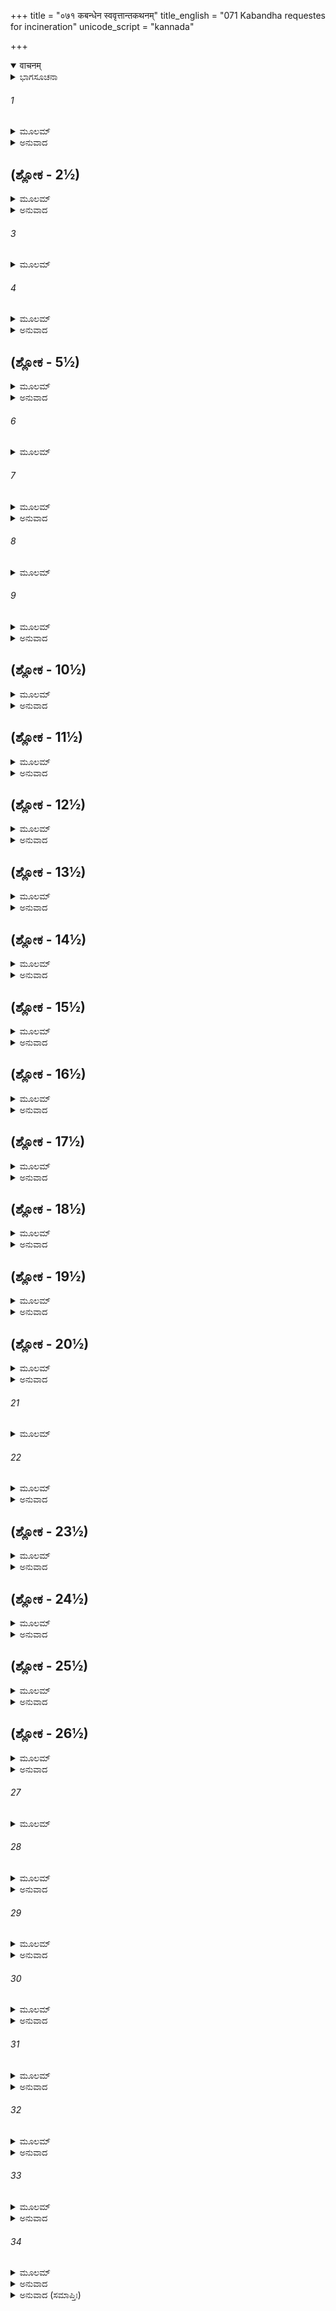 +++
title = "०७१ कबन्धेन स्ववृत्तान्तकथनम्"
title_english = "071 Kabandha requestes for incineration"
unicode_script = "kannada"

+++
<details open><summary>वाचनम्</summary>

<div class="audioEmbed"  caption="श्रीराम-हरिसीताराममूर्ति-घनपाठिभ्यां वचनम्" src="https://archive.org/download/Ramayana-recitation-Sriram-harisItArAmamUrti-Ghanapaati-v2/Kanda_3/Kanda_3_ARK-071-Kabandhena_Swa_Vruththantha_Kathanam.mp3"></div>
</details>



<details><summary>ಭಾಗಸೂಚನಾ</summary>

ಕಬಂಧನ ಆತ್ಮಕಥೆ, ತನ್ನ ಶರೀರವನ್ನು ಸುಟ್ಟಬಳಿಕ ಸೀತೆಯ ವಿಷಯ ತಿಳಿಸುವುದಾಗಿ ಕಬಂಧನು ಆಶ್ವಾಸನೆಯನ್ನಿತ್ತದು
</details>

###### 1


<details><summary>ಮೂಲಮ್</summary>

ಪುರಾ ರಾಮ ಮಹಾಬಾಹೋ ಮಹಾಬಲಪರಾಕ್ರಮಮ್ ।  
ರೂಪಮಾಸೀನ್ಮಮಾಚಿಂತ್ಯಂ ತ್ರಿಷು ಲೋಕೇಷು ವಿಶ್ರುತಮ್ ॥
</details>

<details><summary>ಅನುವಾದ</summary>

ಮಹಾಬಾಹು ಶ್ರೀರಾಮನೇ! ಹಿಂದೆ ನನ್ನ ರೂಪವು ಮಹಾಬಲಪರಾಕ್ರಮದಿಂದ ಸಂಪನ್ನವಾಗಿದ್ದು, ಮೂರು ಲೋಕಗಳಲ್ಲಿಯೂ ವಿಖ್ಯಾತವಾಗಿತ್ತು.॥1॥
</details>

## (ಶ್ಲೋಕ - 2½)


<details><summary>ಮೂಲಮ್</summary>

ಯಥಾ ಸೂರ್ಯಸ್ಯ ಸೋಮಸ್ಯ ಶಕ್ರಸ್ಯ ಚ ಯಥಾ ವಪುಃ ।  
ಸೋಽಹಂ ರೂಪಮಿದಂ ಕೃತ್ವಾ ಲೋಕವಿತ್ರಾಸನಂ ಮಹತ್ ॥  
ಋಷೀನ್ವನಗತಾನ್ ರಾಮ ತ್ರಾಸಯಾಮಿ ತತಸ್ತತಃ ।
</details>

<details><summary>ಅನುವಾದ</summary>

ಸೂರ್ಯ-ಚಂದ್ರ-ಇಂದ್ರನಂತೆ ನನ್ನ ಶರೀರ ತೇಜಸ್ವಿಯಾಗಿತ್ತು ಇಷ್ಟಾದರೂ ನಾನು ಜನರನ್ನು ಹೆದರಿಸುತ್ತಿರುವ ಈ ಅತ್ಯಂತ ಭಯಂಕರ ರಾಕ್ಷಸ ರೂಪವನ್ನು ಧರಿಸಿ ಅಲ್ಲಿ-ಇಲ್ಲಿ ತಿರುಗಾಡುತ್ತಾ ವನದಲ್ಲಿ ಇರುವ ಋಷಿಗಳನ್ನು ಭಯಭೀತರನ್ನಾಗಿಸುತ್ತಿದ್ದೆ.॥2॥
</details>

###### 3


<details><summary>ಮೂಲಮ್</summary>

ತತಃ ಸ್ಥೂಲಶಿರಾ ನಾಮ ಮಹರ್ಷಿಃ ಕೋಪಿತೋ ಮಯಾ ॥
</details>

###### 4


<details><summary>ಮೂಲಮ್</summary>

ಸಚಿನ್ವನ್ವಿವಿಧಂ ವನ್ಯಂ ರೂಪೇಣಾನೇನ ಧರ್ಷಿತಃ ।  
ತೇನಾಹಮುಕ್ತಃ ಪ್ರೇಕ್ಷ್ಯೈವಂ ಘೋರಶಾಪಾಭಿಧಾಯಿನಾ ॥
</details>

<details><summary>ಅನುವಾದ</summary>

ನನ್ನ ಈ ವರ್ತನೆಯಿಂದ ಒಂದು ದಿನ ನಾನು ಸ್ಥೂಲ ಶಿರಾ ಎಂಬ ಮಹರ್ಷಿಯನ್ನು ಸಿಟ್ಟಿಗೇಳಿಸಿದೆ. ಅವರು ನಾನಾ ಪ್ರಕಾರದ ಕಾಡಿನ ಫಲ-ಮೂಲಗಳನ್ನು ಸಂಗ್ರಹಿಸುತ್ತಿದ್ದರು, ಅಗಲೇ ನಾನು ಇದೇ ರಾಕ್ಷಸ ರೂಪದಿಂದ ಹೆದರಿಸಿದೆ. ಇಂತಹ ವಿಕಟರೂಪನೋಡಿ ಅವರು ನನಗೆ ಶಪಿಸುತ್ತಾ ಹೇಳಿದರು.॥3-4॥
</details>

## (ಶ್ಲೋಕ - 5½)


<details><summary>ಮೂಲಮ್</summary>

ಏತದೇವ ನೃಶಂಸಂ ತೇ ರೂಪಮಸ್ತು ವಿಗರ್ಹಿತಮ್ ।  
ಸ ಮಯಾ ಯಾಚಿತಃ ಕ್ರುದ್ಧಃ ಶಾಪಸ್ಯಾಂತೋ ಭವೇದಿತಿ ॥  
ಅಭಿಶಾಪಕೃತಸ್ಯೇತಿ ತೇನೇದಂ ಭಾಷಿತಂ ವಚಃ ।
</details>

<details><summary>ಅನುವಾದ</summary>

ದುರಾತ್ಮನೇ! ಇಂದಿನಿಂದ ಎಂದೆಂದಿಗೂ ನಿನಗೆ ಇದೇ ಕ್ರೂರ, ನಿಂದಿತರೂಪ ಇರಲಿ, ಇದನ್ನು ಕೇಳಿ ನಾನು ಕುಪಿತರಾದ ಮಹರ್ಷಿಯಲ್ಲಿ ಪ್ರಾರ್ಥಿಸಿದೆ - ಪೂಜ್ಯರೇ! ಈ ತಿರಸ್ಕಾರ ಜನಿತ ಶಾಪದ ಅಂತ್ಯ ಯಾವಾಗ ಆಗಬಹುದು? ಆಗ ಅವರು ಹೀಗೆ ಹೇಳಿದರು.॥5½॥
</details>

###### 6


<details><summary>ಮೂಲಮ್</summary>

ಯದಾ ಛಿತ್ತ್ವಾ ಭುಜೌ ರಾಮಸ್ತ್ವಾಂ ದಹೇದ್ವಿಜನೇ ವನೇ ॥
</details>

###### 7


<details><summary>ಮೂಲಮ್</summary>

ತದಾ ತ್ವಂ ಪ್ರಾಪ್ಸ್ಯಸೇ ರೂಪಂ ಸ್ವಮೇವ ವಿಪುಲಂ ಶುಭಮ್ ।  
ಶ್ರಿಯಾ ವಿರಾಜಿತಂ ಪುತ್ರಂ ದನೋಸ್ತ್ವಂ ವಿದ್ಧಿ ಲಕ್ಷ್ಮಣ ॥
</details>

<details><summary>ಅನುವಾದ</summary>

ಶ್ರೀರಾಮ-ಲಕ್ಷ್ಮಣರು ನಿನ್ನ ಎರಡೂ ಭುಜಗಳನ್ನು ತುಂಡರಿಸಿ ನಿನ್ನನ್ನು ನಿರ್ಜನ ವನದಲ್ಲಿ ಸುಟ್ಟುಹಾಕಿದಾಗ ನೀನು ಪುನಃ ಅದೇ ಪರಮೋತ್ತಮ, ಸುಂದರ, ಶೋಭಾ ಸಂಪನ್ನ ರೂಪವು ಪ್ರಾಪ್ತವಾಗುವುದು. ಲಕ್ಷ್ಮಣ! ಈ ಪ್ರಕಾರ ನೀವು ನನ್ನನ್ನು ಒಬ್ಬ ದುರಾಚಾರಿ ದಾನವನೆಂದು ತಿಳಿಯಿರಿ.॥6-7॥
</details>

###### 8


<details><summary>ಮೂಲಮ್</summary>

ಇಂದ್ರಕೋಪಾದಿದಂ ರೂಪಂ ಪ್ರಾಪ್ತಮೇವ ರಣಾಜಿರೇ ।  
ಅಹಂ ಹಿ ತಪಸೋಗ್ರೇಣ ಪಿತಾಮಹಮತೋಷಯಮ್ ॥
</details>

###### 9


<details><summary>ಮೂಲಮ್</summary>

ದೀರ್ಘಮಾಯುಃ ಸ ಮೇ ಪ್ರಾದಾತ್ತತೋ ಮಾಂ ವಿಭ್ರಮೋಽಸ್ಪೃಶತ್ ।  
ದೀರ್ಘಮಾಯುರ್ಮಯಾ ಪ್ರಾಪ್ತಂ ಕಿಂ ಮೇ ಶಕ್ರಃ ಕರಿಷ್ಯತಿ ॥
</details>

<details><summary>ಅನುವಾದ</summary>

ನನ್ನ ಇಂತಹ ರೂಪವು ಸಮರಾಂಗಣದಲ್ಲಿ ಇಂದ್ರನ ಕೋಪದಿಂದ ಉಂಟಾಯಿತು. ನಾನು ಹಿಂದೆ ರಾಕ್ಷಸನಾದ ಬಳಿಕ ಘೋರ ತಪಸ್ಸು ಮಾಡಿ ಪಿತಾಮಹ ಬ್ರಹ್ಮದೇವರನ್ನು ಸಂತುಷ್ಟ ಗೊಳಿಸಿದೆ. ದೀರ್ಜೀವಿಯಾಗುವ ವರವನ್ನು ಪಡೆದೆ. ಇದರಿಂದ ನನ್ನ ಬುದ್ಧಿಯಲ್ಲಿ-ನನಗಾದರೋ ದೀರ್ಕಾಲದ ಆಯುಸ್ಸು ದೊರಕಿದೆ, ಮತ್ತೆ ಇಂದ್ರನು ನನಗೇನು ಮಾಡಬಲ್ಲನು? ಎಂಬ ಭ್ರಮೆ ಅಥವಾ ಅಹಂಕಾರ ಉಂಟಾಯಿತು.॥8-9॥
</details>

## (ಶ್ಲೋಕ - 10½)


<details><summary>ಮೂಲಮ್</summary>

ಇತ್ಯೇವಂ ಬುದ್ಧಿಮಾಸ್ಥಾಯ ರಣೇಶಕ್ರಮಧರ್ಷಯಮ್ ।  
ತಸ್ಯ ಬಾಹುಪ್ರಮುಕ್ತೇನ ವಜ್ರೇಣ ಶತಪರ್ವಣಾ ॥  
ಸಕ್ಥಿನೀ ಚೈವ ಮೂರ್ಧಾ ಚ ಶರೀರೇ ಸಂಪ್ರವೇಶಿತಮ್ ।
</details>

<details><summary>ಅನುವಾದ</summary>

ಇಂತಹ ವಿಚಾರವನ್ನು ಆಶ್ರಯಿಸಿ ಒಂದು ದಿನ ನಾನು ದೇವೇಂದ್ರನ ಮೇಲೆ ಆಕ್ರಮಣ ಮಾಡಿದೆ. ಆಗ ಇಂದ್ರನು ನನ್ನ ಮೇಲೆ ನೂರು ಅರೆಗಳುಳ್ಳ ವಜ್ರದಿಂದ ಪ್ರಹಾರ ಮಾಡಿದನು. ಅವನು ಬಿಟ್ಟಿರುವ ವಜ್ರದಿಂದ ನನ್ನ ತೊಡೆ ಮತ್ತು ಮಸ್ತಕ ನನ್ನ ಶರೀರದೊಳಗೆ ಸೇರಿಕೊಂಡಿತು.॥10½॥
</details>

## (ಶ್ಲೋಕ - 11½)


<details><summary>ಮೂಲಮ್</summary>

ಸ ಮಯಾ ಯಾಚ್ಯಮಾನಃ ಸನ್ನಾನಯದ್ಯಮಸಾದನಮ್ ॥  
ಪಿತಾಮಹವಚಃ ಸತ್ಯಂ ತದಸ್ತ್ವಿತಿ ಮಮಾಬ್ರವೀತ್ ।
</details>

<details><summary>ಅನುವಾದ</summary>

ನಾನು ಬಹಳ ಪ್ರಾರ್ಥಿಸಿದ್ದರಿಂದ ಅವನು ನನ್ನನ್ನು ಯಮ ಲೋಕಕ್ಕೆ ಕಳಿಸಲಿಲ್ಲ. ಮತ್ತು ಹೇಳಿದನು - ಪಿತಾಮಹ ಬ್ರಹ್ಮದೇವರು ನಿನಗೆ ದೀರ್ಘ ಜೀವಿಯಾಗಲು ಕೊಟ್ಟ ವರ ಸತ್ಯವಾಗಲಿ.॥11½॥
</details>

## (ಶ್ಲೋಕ - 12½)


<details><summary>ಮೂಲಮ್</summary>

ಅನಾಹಾರಃ ಕಥಂ ಶಕ್ತೋ ಭಗ್ನಸಕ್ಥಿಶಿರೋಮುಖಃ ॥  
ವಜ್ರೇಣಾಭಿಹತಃ ಕಾಲಂ ಸುದೀರ್ಘಮಪಿ ಜೀವಿತುಮ್ ।
</details>

<details><summary>ಅನುವಾದ</summary>

ಆಗ ನಾನು ಕೇಳಿದೆ - ದೇವರಾಜನೇ! ನೀನು ನಿನ್ನ ವಜ್ರದಿಂದ ನನ್ನ ತೊಡೆ, ಮಸ್ತಕ, ಮುಖ ಎಲ್ಲವನ್ನು ಭಗ್ನಗೊಳಿಸಿದೆ. ಈಗ ನಾನು ಆಹಾರವನ್ನು ಹೇಗೆ ಗ್ರಹಣ ಮಾಡಲಿ? ನಿರಾಹಾರಿಯಾಗಿ ದೀರ್ಘ ಕಾಲದವರೆಗೆ ಹೇಗೆ ಬದುಕಿರಲಿ.॥12½॥
</details>

## (ಶ್ಲೋಕ - 13½)


<details><summary>ಮೂಲಮ್</summary>

ಸಏವಮುಕ್ತಃ ಶಕ್ರೋ ಮೇ ಬಾಹೂ ಯೋಜನಮಾಯತೌ ॥  
ತದಾ ಚಾಸ್ಯಂ ಚ ಮೇ ಕುಕ್ಷೌ ತೀಕ್ಷ್ಣದಂಷ್ಟ್ರಮಕಲ್ಪಯತ್ ।
</details>

<details><summary>ಅನುವಾದ</summary>

ನಾನು ಹೀಗೆ ಹೇಳಿದಾಗ ಇಂದ್ರನು ನನ್ನ ಭುಜಗಳನ್ನು ಒಂದೊಂದು ಯೋಜನ ಉದ್ದವಾಗಿಸಿದನು. ಹಾಗೂ ಕೂಡಲೇ ನನ್ನ ಹೊಟ್ಟೆಯಲ್ಲಿ ತೀಕ್ಷ್ಣ ಕೊರೆದಾಡಿಗಳುಳ್ಳ ಒಂದು ಮುಖವನ್ನು ಮಾಡಿದನು.॥13½॥
</details>

## (ಶ್ಲೋಕ - 14½)


<details><summary>ಮೂಲಮ್</summary>

ಸೋಽಹಂ ಭುಜಾಭ್ಯಾಂ ದೀರ್ಘಾಭ್ಯಾಂ ಸಂಕ್ಷಿಷ್ಯಾಸ್ಮಿನ್ವನೇಚರಾನ್ ॥  
ಸಿಂಹದ್ವಿಪಿಮೃಗವ್ಯಾಘ್ರಾನ್ ಭಕ್ಷಯಾಮಿ ಸಮಂತತಃ ।
</details>

<details><summary>ಅನುವಾದ</summary>

ಈ ಪ್ರಕಾರ ನಾನು ವಿಶಾಲ ಭುಜಗಳಿಂದ ಕಾಡಿನಲ್ಲಿರುವ ಸಿಂಹ, ಜಿಂಕೆ, ಚಿರತೆ, ಹುಲಿ ಮುಂತಾದ ಪ್ರಾಣಿಗಳನ್ನು ಎಲ್ಲೆಡೆಗಳಿಂದ ಬಾಚಿಕೊಂಡು ತಿನ್ನುತ್ತಿದ್ದೆ.॥14½॥
</details>

## (ಶ್ಲೋಕ - 15½)


<details><summary>ಮೂಲಮ್</summary>

ಸ ತು ಮಾಮಬ್ರವೀದಿಂದ್ರೋ ಯದಾ ರಾಮಃ ಸಲಕ್ಷ್ಮಣಃ ॥  
ಛೇತ್ಸ್ಯತೇ ಸಮರೇ ಬಾಹೂ ತದಾ ಸ್ವರ್ಗಂ ಗಮಿಷ್ಯಸಿ ।
</details>

<details><summary>ಅನುವಾದ</summary>

ಲಕ್ಷ್ಮಣ ಸಹಿತ ಶ್ರೀರಾಮನು ನಿನ್ನ ಭುಜಗಳನ್ನು ಕತ್ತರಿಸಿದಾಗ ನೀನು ಸ್ವರ್ಗಕ್ಕೆ ಹೋಗುವೆ ಎಂದು ಇಂದ್ರನು ಹೇಳಿದ್ದನು.॥15½॥
</details>

## (ಶ್ಲೋಕ - 16½)


<details><summary>ಮೂಲಮ್</summary>

ಅನೇನ ವಪುಷಾ ತಾತ ವನೇಽಸ್ಮಿನ್ರಾಜಸತ್ತಮ ॥  
ಯದ್ಯತ್ಪಶ್ಯಾಮಿ ಸರ್ವಸ್ಯ ಗ್ರಹಣಂ ಸಾಧು ರೋಚಯೇ ।
</details>

<details><summary>ಅನುವಾದ</summary>

ಅಯ್ಯಾ! ರಾಜಶಿರೋಮಣಿಯೇ! ಈ ಶರೀರದಿಂದ ಈ ವನದೊಳಗೆ ನಾನು ಯಾವ - ಯಾವ ವಸ್ತುಗಳನ್ನು ನೋಡುತ್ತೇನೆಯೋ ಅದೆಲ್ಲವನ್ನು ಗ್ರಹಿಸುವುದು ನನಗೆ ಒಳ್ಳೆದೆನಿಸುತ್ತದೆ.॥16½॥
</details>

## (ಶ್ಲೋಕ - 17½)


<details><summary>ಮೂಲಮ್</summary>

ಅವಶ್ಯಂ ಗ್ರಹಣಂ ರಾಮೋ ಮನ್ಯೇಽಹಂ ಸಮುಪೈಷ್ಯತಿ ॥  
ಇಮಾಂ ಬುದ್ಧಿಂ ಪುರಸ್ಕೃತ್ಯ ದೇಹನ್ಯಾಸಕೃತಶ್ರಮಃ ।
</details>

<details><summary>ಅನುವಾದ</summary>

ಇಂದ್ರ ಮತ್ತು ಮುನಿಯು ಹೇಳಿದಂತೆ ಒಂದಲ್ಲ, ಒಂದು ದಿನ ಶ್ರೀರಾಮನು ನನ್ನ ಹಿಡಿತದಲ್ಲಿ ಸಿಗಬಹುದು ಎಂಬ ವಿಶ್ವಾಸ ನನಗಿತ್ತು. ಇದೇ ವಿಚಾರದಿಂದ ನಾನು ಈ ಶರೀರವನ್ನು ತ್ಯಜಿಸಲು ಪ್ರಯತ್ನಶೀಲನಾಗಿದ್ದೆ.॥17½॥
</details>

## (ಶ್ಲೋಕ - 18½)


<details><summary>ಮೂಲಮ್</summary>

ಸ ತ್ವಂ ರಾಮೋಽಸಿ ಭದ್ರಂ ತೇ ನಾಹಮನ್ಯೇನ ರಾಘವ ॥  
ಶಕ್ಯೋ ಹಂತುಂ ಯಥಾ ತತ್ತ್ವಮೇವಮುಕ್ತಂ ಮಹರ್ಷಿಣಾ ।
</details>

<details><summary>ಅನುವಾದ</summary>

ರಘುನಂದನ! ಅವಶ್ಯವಾಗಿ ನೀನೇ ರಾಮನಾಗಿರುವೆ. ನಿನಗೆ ಮಂಗಳವಾಗಲಿ, ನಾನು ನಿನ್ನನ್ನಲ್ಲದೆ ಬೇರೆ ಯಾರಿಂದಲೂ ಸಾಯಲು ಸಾಧ್ಯವಿರಲಿಲ್ಲ. ಈ ಮಾತನ್ನು ಋಷಿಗಳು ಸರಿಯಾಗಿ ಹೇಳಿದ್ದರು.॥18½॥
</details>

## (ಶ್ಲೋಕ - 19½)


<details><summary>ಮೂಲಮ್</summary>

ಅಹಂ ಹಿ ಮತಿಸಾಚಿವ್ಯಂ ಕರಿಷ್ಯಾಮಿ ನರರ್ಷಭ ॥  
ಮಿತ್ರಂ ಚೈವೋಪದೇಕ್ಷ್ಯಾಮಿ ಯುವಾಭ್ಯಾಂ ಸಂಸ್ಕೃತೋಽಗ್ನಿನಾ ।
</details>

<details><summary>ಅನುವಾದ</summary>

ನರಶ್ರೇಷ್ಠನೇ! ನೀವಿಬ್ಬರೂ ಅಗ್ನಿಯಿಂದ ನನ್ನನ್ನು ಸುಟ್ಟುಬಿಟ್ಟಾಗ ನಾನು ನಿಮಗೆ ಬೌದ್ಧಿಕ ಸಹಾಯ ಮಾಡುವೆನು. ನಿಮ್ಮಬ್ಬರಿಗೆ ಓರ್ವ ಒಳ್ಳೆಯ ಮಿತ್ರನ ಇರವನ್ನು ತಿಳಿಸುವೆನು.॥19½॥
</details>

## (ಶ್ಲೋಕ - 20½)


<details><summary>ಮೂಲಮ್</summary>

ಏವಮುಕ್ತಸ್ತು ಧರ್ಮಾತ್ಮಾ ದನುನಾ ತೇನ ರಾಘವಃ ॥  
ಇದಂ ಜಗಾದ ವಚನಂ ಲಕ್ಷ್ಮಣಸ್ಯ ಚ ಪಶ್ಯತಃ ।
</details>

<details><summary>ಅನುವಾದ</summary>

ಆ ದಾನವನು ಹೀಗೆ ಹೇಳಿದಾಗ ಧರ್ಮಾತ್ಮಾ ಶ್ರೀರಾಮಚಂದ್ರನು ಲಕ್ಷ್ಮಣನ ಮುಂದೆ ಹೀಗೆ ನುಡಿದನು.॥20½॥
</details>

###### 21


<details><summary>ಮೂಲಮ್</summary>

ರಾವಣೇನ ಹೃತಾ ಭಾರ್ಯಾ ಮಮ ಸೀತಾ ಯಶಸ್ವಿನೀ ॥
</details>

###### 22


<details><summary>ಮೂಲಮ್</summary>

ನಿಷ್ಕ್ರಾಂತಸ್ಯ ಜನಸ್ಥಾನಾತ್ಸಹ ಭ್ರಾತ್ರಾ ಯಥಾಸುಖಮ್ ।  
ನಾಮಮಾತ್ರಂ ತು ಜಾನಾಮಿ ನ ರೂಪಂತಸ್ಯ ರಕ್ಷಸಃ ॥
</details>

<details><summary>ಅನುವಾದ</summary>

ಕಬಂಧನೇ! ನನ್ನ ಯಶಸ್ವಿನೀ ಭಾರ್ಯೆ ಸೀತೆಯನ್ನು ರಾವಣನು ಕದ್ದುಕೊಂಡು ಹೋಗಿರುವನು. ಆಗ ನಾನು ನನ್ನ ತಮ್ಮ ಲಕ್ಷ್ಮಣನೊಂದಿಗೆ ಜನಸ್ಥಾನದಿಂದ ಹೊರಗೆ ಹೋಗಿದ್ದೆನು. ನಾನು ಆ ರಾಕ್ಷಸನ ಹೆಸರು ಮಾತ್ರ ತಿಳಿದಿದ್ದೇನೆ. ಅವನ ಬೇರೆ ಯಾವ ಪರಿಚಯವೂ ಇಲ್ಲ.॥21-22॥
</details>

## (ಶ್ಲೋಕ - 23½)


<details><summary>ಮೂಲಮ್</summary>

ನಿವಾಸಂ ವಾ ಪ್ರಭಾವಂ ವಾ ವಯಂ ತಸ್ಯ ನ ವಿದ್ಮಹೇ ।  
ಶೋಕಾರ್ತಾನಾಮನಾಥಾನಾಮೇವಂ ವಿಪರಿಧಾವತಾಮ್ ॥  
ಕಾರುಣ್ಯಂ ಸದೃಶಂ ಕರ್ತುಮುಪಕಾರೇ ಚ ವರ್ತತಾಮ್ ।
</details>

<details><summary>ಅನುವಾದ</summary>

ಅವನು ಎಲ್ಲಿ ಇರುತ್ತಾನೆ, ಅವನ ಪ್ರಭಾವ ಎಂತಹದು? ಇದ್ಯಾವುದೂ ನಮಗೆ ತಿಳಿಯದು. ಈಗ ಸೀತೆಯ ಶೋಕ ನಮಗೆ ತುಂಬಾ ಪೀಡಿಸುತ್ತಿದೆ. ನಾವು ಅಸಹಾಯಕರಾಗಿ ಈ ರೀತಿ ಎಲ್ಲೆಡೆ ಓಡುತ್ತಾ ಇರುತ್ತೇವೆ. ನೀನು ನಮ್ಮ ಮೇಲೆ ಕರುಣೆ ತೋರಿ ಈ ವಿಷಯದಲ್ಲಿ ನಮಗೆ ಏನಾದೂ ಉಪಕಾರ ಮಾಡು.॥23½॥
</details>

## (ಶ್ಲೋಕ - 24½)


<details><summary>ಮೂಲಮ್</summary>

ಕಾಷ್ಠಾನ್ಯಾನೀಯ ಭಗ್ನಾನಿ ಕಾಲೇ ಶುಷ್ಕಾಣಿ ಕುಂಜರೈಃ ॥  
ಧಕ್ಷ್ಯಾಮಸ್ತ್ವಾಂ ವಯಂ ವೀರ ಶ್ವಭ್ರೇ ಮಹತಿ ಕಲ್ಪಿತೇ ।
</details>

<details><summary>ಅನುವಾದ</summary>

ವೀರನೇ! ಮತ್ತೆ ನಾವು ಆನೆಗಳು ಮುರಿದು ಹಾಕಿದ ಒಣ ಕಟ್ಟಿಗೆ ತಂದು ನಾವೇ ಒಂದು ದೊಡ್ಡ ಹೊಂಡ ಅಗೆದು ಅದರಲ್ಲಿ ನಿನ್ನ ಶರೀರವನ್ನು ಇಟ್ಟು ಸುಡುವೆವು.॥24½॥
</details>

## (ಶ್ಲೋಕ - 25½)


<details><summary>ಮೂಲಮ್</summary>

ಸ ತ್ವಂ ಸೀತಾ ಸಮಾಚಕ್ಷ್ವ ಯೇನ ವಾ ಯತ್ರ ವಾಹೃತಾ ॥  
ಕುರು ಕಲ್ಯಾಣಮತ್ಯರ್ಥಂ ಯದಿ ಜಾನಾಸಿ ತತ್ತ್ವತಃ ।
</details>

<details><summary>ಅನುವಾದ</summary>

ಆದ್ದರಿಂದ ಈಗ ನೀನು ನಮಗೆ ಸೀತೆಯು ಎಲ್ಲಿರುವಳೆಂದು ತಿಳಿಸು. ಆಕೆಯನ್ನು ಯಾರು ಕದ್ದುಕೊಂಡು ಹೋದರು? ನೀನು ತಿಳಿದಂತೆ ಸರಿಯಾಗಿ ಸೀತೆಯ ಸಮಾಚಾರ ತಿಳಿಸಿ ನಮಗೆ ಅತ್ಯಂತ ಶ್ರೇಯಸ್ಸನ್ನುಂಟು ಮಾಡು.॥25½॥
</details>

## (ಶ್ಲೋಕ - 26½)


<details><summary>ಮೂಲಮ್</summary>

ಏವಮುಕ್ತಸ್ತು ರಾಮೇಣ ವಾಕ್ಯಂ ದನುರನುತ್ತಮಮ್ ॥  
ಪ್ರೋವಾಚ ಕುಶಲೋ ವಕ್ತುಂ ವಕ್ತಾರಮಪಿ ರಾಘವಮ್ ।
</details>

<details><summary>ಅನುವಾದ</summary>

ಶ್ರೀರಾಮಚಂದ್ರನು ಹೀಗೆ ಹೇಳಿದಾಗ ಮಾತುಕತೆಯಲ್ಲಿ ಕುಶಲನಾದ ಆ ದಾನವನು ಪ್ರವಚನಪಟು ರಘುನಾಥನಲ್ಲಿ ಈ ಪರಮೋತ್ತಮ ಮಾತನ್ನು ಹೇಳಿದನು.॥26½॥
</details>

###### 27


<details><summary>ಮೂಲಮ್</summary>

ದಿವ್ಯಮಸ್ತಿ ನ ಮೇ ಜ್ಞಾನಂ ನಾಭಿಜಾನಾಮಿ ಮೈಥಿಲೀಮ್ ॥
</details>

###### 28


<details><summary>ಮೂಲಮ್</summary>

ಯಸ್ತಾಂ ವಕ್ಷತಿ ತಂ ವಕ್ಷ್ಯೇ ದಗ್ಧಃ ಸ್ವಂ ರೂಪಮಾಸ್ಥಿತಃ ।  
ಯೋಭಿಜಾನಾತಿತದ್ರಕ್ಷಸ್ತದ್ವಕ್ಷ್ಯೇ ರಾಮ ತತ್ಪರಮ್ ॥
</details>

<details><summary>ಅನುವಾದ</summary>

ಶ್ರೀರಾಮ! ಈಗ ನನಗೆ ದಿವ್ಯಜ್ಞಾನವಿಲ್ಲ, ಆದ್ದರಿಂದ ಮೈಥಿಲಿಯ ಕುರಿತು ನಾನೂ ತಿಳಿದಿಲ್ಲ. ನನ್ನ ಈ ಶರೀರವು ಸುಟ್ಟು ಹೋದಾಗ ನಾನು ನನ್ನ ಹಿಂದಿನ ಸ್ವರೂಪವನ್ನು ಪಡೆದು, ಸೀತೆಯ ವಿಷಯದಲ್ಲಿ ನಿನಗೆ ಏನಾದರೂ ಹೇಳಬಲ್ಲೆ ಹಾಗೂ ಆ ರಾಕ್ಷಸೋತ್ತಮನನ್ನೂ ತಿಳಿದಂತಹ ಓರ್ವ ಪುರುಷನ ಪರಿಚಯ ಹೇಳುವೆನು.॥27-28॥
</details>

###### 29


<details><summary>ಮೂಲಮ್</summary>

ಅದಗ್ಧಸ್ಯ ಹಿ ವಿಜ್ಞಾತುಂ ಶಕ್ತಿರಸ್ತಿ ನ ಮೇ ಪ್ರಭೋ ।  
ರಾಕ್ಷಸಂ ತಂ ಮಹಾವೀರ್ಯಂ ಸೀತಾ ಯೇನ ಹೃತಾ ತವ ॥
</details>

<details><summary>ಅನುವಾದ</summary>

ಪ್ರಭೋ! ನನ್ನ ಈ ಶರೀರದ ದಹನವಾಗುವವರೆಗೆ ನಿನ್ನ ಸೀತೆಯನ್ನು ಅಪಹರಿಸಿರುವ ಆ ಮಹಾಪರಾಕ್ರಮಿ ರಾಕ್ಷಸನು ಯಾರು ಎಂಬುದನ್ನು ತಿಳಿಯುವ ಶಕ್ತಿಯು ನನ್ನನ್ನಲ್ಲಿ ಬರಲಾರದು.॥29॥
</details>

###### 30


<details><summary>ಮೂಲಮ್</summary>

ವಿಜ್ಞಾನಂ ಹಿ ಮಮ ಭ್ರಷ್ಟಂ ಶಾಪದೋಷೇನ ರಾಘವ ।  
ಸ್ವಕೃತೇನ ಮಹಾ ಪ್ರಾಪ್ತಂ ರೂಪಂ ಲೋಕವಿಗರ್ಹಿತಮ್ ॥
</details>

<details><summary>ಅನುವಾದ</summary>

ರಘುನಂದನ! ಶಾಪದೋಷದಿಂದಾಗಿ ನನ್ನ ಮಹಾವಿಜ್ಞಾನ ನಾಶವಾಗಿದೆ. ನನ್ನ ಕುಕತ್ಯದಿಂದಲೇ ನನಗೆ ಈ ಲೋಕನಿಂದಿತ ರೂಪ ಪ್ರಾಪ್ತವಾಗಿದೆ.॥30॥
</details>

###### 31


<details><summary>ಮೂಲಮ್</summary>

ಕಿಂ ತು ಯಾವನ್ನ ಯಾತ್ಯಸ್ತಂ ಸವಿತಾ ಶ್ರಾಂತವಾಹನಃ ।  
ತಾವನ್ಮಾಮವಟೇ ಕ್ಷಿಪ್ತ್ವಾ ದಹ ರಾಮ ಯಥಾವಿಧಿ ॥
</details>

<details><summary>ಅನುವಾದ</summary>

ಆದರೆ ಶ್ರೀರಾಮಾ! ಸೂರ್ಯನು ಅಸ್ತಾಚಲಕ್ಕೆ ಹೋಗುವ ಮೊದಲೇ ನನ್ನನ್ನು ಹೊಂಡದಲ್ಲಿ ಹಾಕಿ ಶಾಸ್ತ್ರೀಯ ವಿಧಿಯಿಂದ ನನ್ನ ದಹನ ಸಂಸ್ಕಾರ ಮಾಡಿಬಿಡು.॥31॥
</details>

###### 32


<details><summary>ಮೂಲಮ್</summary>

ದಗ್ಧಸ್ತ್ವಯಾಹಮವಟೇ ನ್ಯಾಯೇನ ರಘುನಂದನ ।  
ವಕ್ಷ್ಯಾಮಿ ತಂ ಮಹಾವೀರ ಯಸ್ತಂ ಜ್ಞಾಸ್ಯತಿ ರಾಕ್ಷಸಮ್ ॥
</details>

<details><summary>ಅನುವಾದ</summary>

ಮಹಾವೀರ ರಘುನಂದನ! ವಿಧಿವತ್ತಾಗಿ ನಿನ್ನಿಂದ ನನ್ನ ಶರೀರದ ದಹನವಾದಾಗ ಆ ರಾಕ್ಷಸನನ್ನು ಬಲ್ಲಂತಹ ಒಬ್ಬ ಮಹಾಪುರುಷನ ಪರಿಚಯ ನಿನಗೆ ಹೇಳುವೆನು.॥32॥
</details>

###### 33


<details><summary>ಮೂಲಮ್</summary>

ತೇನ ಸಖ್ಯಂ ಚ ಕರ್ತವ್ಯಂ ನ್ಯಾಯ್ಯವೃತ್ತೇನ ರಾಘವ ।  
ಕಲ್ಪಯಿಷ್ಯತಿ ತೇ ವೀರ ಸಾಹಾಯ್ಯಂ ಲಘುವಿಕ್ರಮ ॥
</details>

<details><summary>ಅನುವಾದ</summary>

ಶೀಘ್ರವಾಗಿ ಪರಾಕ್ರಮ ಪ್ರಕಟಿಸುವ ವೀರ ರಘುನಾಥನೇ! ನ್ಯಾಯೋಚಿತ ಆಚಾರವುಳ್ಳ ಆ ಮಹಾಪುರುಷನೊಂದಿಗೆ ನೀನು ಮಿತ್ರತೆಯನ್ನು ಮಾಡಿಕೊಳ್ಳಬೇಕು. ಅವನು ನಿನಗೆ ಸಹಾಯ ಮಾಡುವನು.॥33॥
</details>

###### 34


<details><summary>ಮೂಲಮ್</summary>

ನಹಿ ತಸ್ಯಾಸ್ತ್ಯವಿಜ್ಞಾತಂ ತ್ರಿಷು ಲೋಕೇಷು ರಾಘವ ।  
ಸರ್ವಾನ್ಪರಿವೃತೋ ಲೋಕಾನ್ ಪುರಾ ವೈ ಕಾರಣಾಂತರೇ ॥
</details>

<details><summary>ಅನುವಾದ</summary>

ರಘುನಂದನ! ಅವನಿಗೆ ಮೂರು ಲೋಕಗಳಲ್ಲಿ ತಿಳಿಯದಿರುವುದು ಯಾವುದೂ ಇಲ್ಲ; ಏಕೆಂದರೆ ಯಾವುದೋ ಕಾರಣದಿಂದ ಅವನು ಮೊದಲು ಎಲ್ಲ ಲೋಕಗಳಲ್ಲಿ ಸುತ್ತಾಡಿರುನು.॥34॥
</details>

<details><summary>ಅನುವಾದ (ಸಮಾಪ್ತಿಃ)</summary>

ಶ್ರೀ ವಾಲ್ಮೀಕಿವಿರಚಿತ ಆರ್ಷರಾಮಾಯಣ ಆದಿಕಾವ್ಯದ ಅರಣ್ಯಕಾಂಡದಲ್ಲಿ ಎಪ್ಪತ್ತೊಂದನೆಯ ಸರ್ಗ ಸಂಪೂರ್ಣವಾಯಿತು.॥71॥
</details>
